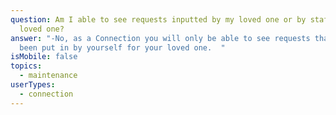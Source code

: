 ```yaml
---
question: Am I able to see requests inputted by my loved one or by staff for my
  loved one?
answer: "-No, as a Connection you will only be able to see requests that have
  been put in by yourself for your loved one.  "
isMobile: false
topics:
  - maintenance
userTypes:
  - connection
---
```

